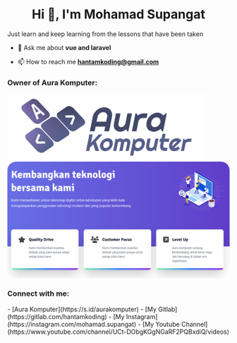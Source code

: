 <h1 align="center">Hi 👋, I'm Mohamad Supangat</h1>

Just learn and keep learning from the lessons that have been taken

- 💬 Ask me about **vue and laravel**

- 📫 How to reach me **hantamkoding@gmail.com**

<h3 align="left">Owner of Aura Komputer:</h3>
 <p>
   <a href="https://s.id/aurakomputer" target="_blank">
     <img src="./logo-aurakomputer.png" alt="Aura Komputer Logo" height="150">
     <img style="border-radius: 20px" src="./ss-aurakomputer.png" alt="Aura Komputer Landing">
   </a>
 </p>

<h3 align="left">Connect with me:</h3>
<p align="left">
- [Aura Komputer](https://s.id/aurakomputer)
- [My Gitlab](https://gitlab.com/hantamkoding)
- [My Instagram](https://instagram.com/mohamad.supangat)
- [My Youtube Channel](https://www.youtube.com/channel/UCt-DObgKGgNGaRF2PQBxdiQ/videos)

</p>
